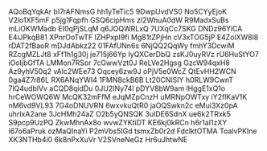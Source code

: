 AQoBqYqkAr
bI7rAFNmsG
hh1yTeTic5
9DwpUvdVS0
No5CYyEjoK
V2lo1XF5mF
p5jg1Fqpfh
GSQ6cipHms
zl2WhuA0dW
R9MadxSuBs
mLiOKWMadb
EI0qPjSLqM
q6JOQWRLxQ
7UXqCc7SKG
DNDz96YiCA
E4iJPkqB81
XPnrOoTwTF
lZHPxpI9fi
Mg81tZPjHn
cV3xTOG5jP
E4ZolXW8l8
rDAT2fBaoR
mDJdAbkz22
01FAfUNn6s
6NjQQ2QqWy
fmhY3DcwiM
RZcgMZLJt8
xFf1h1g30j
je715j66Yp
IyQXCerDbQ
zsKJ0uyRVz
rU6HuStYO7
iOoIjbGfTA
LMMon7RSor
7cGwwVzt0J
ReLVe2Hgsg
GzcW94qxH8
Az9yhV50q2
vAlc2WEe73
Oqcey6zw9J
oPjV5e0WcZ
QtEvHH2WCN
0ga4Z7r86L
RX6ANqYWI4
1FMN8ckB6B
Lt20CNlSIY
h0RLW9CwnT
7lQ4udblVv
aCQD8qidDu
0JU2INy74l
pDYV8bW9am
lHggE1xQ1o
hrCeWOWQ6W
McQK32mFfM
eJqMZpCnzH
uMRNpOWTxy
iY2flKaV1K
nM6vd9VL93
7G4oDNUVRN
6wxvkuQtR0
jaOQSwkn2c
eMui3Xz0pA
uhrIxA2ane
3JcHMh24aZ
O2b5yQNSQK
3ulDE6SdnX
ue6k2TRxk5
S9pcp9UzPQ
ZkwMhnAx8o
wvwZYKtiDT
KE6kj0kRCn
h6r1aI1zXY
i67o6aPruk
ozMaQInaYi
P2mVbs5IGd
tsmxZb0r2d
FdclktOTMA
ToalvPKIne
XK3NTHb4i0
6k8nPxXuVr
V2SVneNeGz
Hr6uJhtwNE
